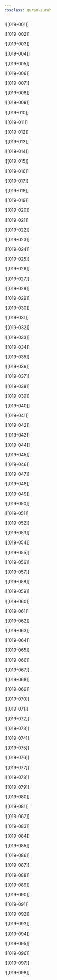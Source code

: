 ```yaml
---
cssclass: quran-surah
---
```


![[019-001]]

![[019-002]]

![[019-003]]

![[019-004]]

![[019-005]]

![[019-006]]

![[019-007]]

![[019-008]]

![[019-009]]

![[019-010]]

![[019-011]]

![[019-012]]

![[019-013]]

![[019-014]]

![[019-015]]

![[019-016]]

![[019-017]]

![[019-018]]

![[019-019]]

![[019-020]]

![[019-021]]

![[019-022]]

![[019-023]]

![[019-024]]

![[019-025]]

![[019-026]]

![[019-027]]

![[019-028]]

![[019-029]]

![[019-030]]

![[019-031]]

![[019-032]]

![[019-033]]

![[019-034]]

![[019-035]]

![[019-036]]

![[019-037]]

![[019-038]]

![[019-039]]

![[019-040]]

![[019-041]]

![[019-042]]

![[019-043]]

![[019-044]]

![[019-045]]

![[019-046]]

![[019-047]]

![[019-048]]

![[019-049]]

![[019-050]]

![[019-051]]

![[019-052]]

![[019-053]]

![[019-054]]

![[019-055]]

![[019-056]]

![[019-057]]

![[019-058]]

![[019-059]]

![[019-060]]

![[019-061]]

![[019-062]]

![[019-063]]

![[019-064]]

![[019-065]]

![[019-066]]

![[019-067]]

![[019-068]]

![[019-069]]

![[019-070]]

![[019-071]]

![[019-072]]

![[019-073]]

![[019-074]]

![[019-075]]

![[019-076]]

![[019-077]]

![[019-078]]

![[019-079]]

![[019-080]]

![[019-081]]

![[019-082]]

![[019-083]]

![[019-084]]

![[019-085]]

![[019-086]]

![[019-087]]

![[019-088]]

![[019-089]]

![[019-090]]

![[019-091]]

![[019-092]]

![[019-093]]

![[019-094]]

![[019-095]]

![[019-096]]

![[019-097]]

![[019-098]]

